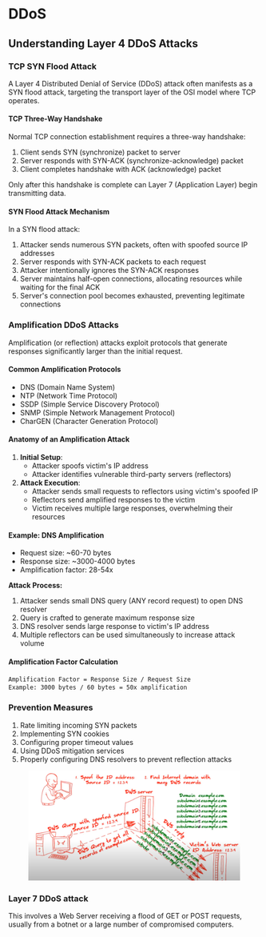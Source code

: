 # DDoS

## Understanding Layer 4 DDoS Attacks

### TCP SYN Flood Attack

A Layer 4 Distributed Denial of Service (DDoS) attack often manifests as a SYN flood attack, targeting the transport layer of the OSI model where TCP operates.

#### TCP Three-Way Handshake

Normal TCP connection establishment requires a three-way handshake:

1. Client sends SYN (synchronize) packet to server
2. Server responds with SYN-ACK (synchronize-acknowledge) packet
3. Client completes handshake with ACK (acknowledge) packet

Only after this handshake is complete can Layer 7 (Application Layer) begin transmitting data.

#### SYN Flood Attack Mechanism

In a SYN flood attack:

1. Attacker sends numerous SYN packets, often with spoofed source IP addresses
2. Server responds with SYN-ACK packets to each request
3. Attacker intentionally ignores the SYN-ACK responses
4. Server maintains half-open connections, allocating resources while waiting for the final ACK
5. Server's connection pool becomes exhausted, preventing legitimate connections

### Amplification DDoS Attacks

Amplification (or reflection) attacks exploit protocols that generate responses significantly larger than the initial request.

#### Common Amplification Protocols

* DNS (Domain Name System)
* NTP (Network Time Protocol)
* SSDP (Simple Service Discovery Protocol)
* SNMP (Simple Network Management Protocol)
* CharGEN (Character Generation Protocol)

#### Anatomy of an Amplification Attack

1. **Initial Setup**:
   * Attacker spoofs victim's IP address
   * Attacker identifies vulnerable third-party servers (reflectors)
2. **Attack Execution**:
   * Attacker sends small requests to reflectors using victim's spoofed IP
   * Reflectors send amplified responses to the victim
   * Victim receives multiple large responses, overwhelming their resources

#### Example: DNS Amplification

* Request size: \~60-70 bytes
* Response size: \~3000-4000 bytes
* Amplification factor: 28-54x

**Attack Process:**

1. Attacker sends small DNS query (ANY record request) to open DNS resolver
2. Query is crafted to generate maximum response size
3. DNS resolver sends large response to victim's IP address
4. Multiple reflectors can be used simultaneously to increase attack volume

#### Amplification Factor Calculation

```
Amplification Factor = Response Size / Request Size
Example: 3000 bytes / 60 bytes = 50x amplification
```

### Prevention Measures

1. Rate limiting incoming SYN packets
2. Implementing SYN cookies
3. Configuring proper timeout values
4. Using DDoS mitigation services
5. Properly configuring DNS resolvers to prevent reflection attacks

<figure><img src="../../../../.gitbook/assets/image (20) (1) (1) (1) (1).png" alt=""><figcaption></figcaption></figure>

### Layer 7 DDoS attack&#x20;

This involves a Web Server receiving a flood of GET or POST requests, usually from a botnet or a large number of compromised computers.

